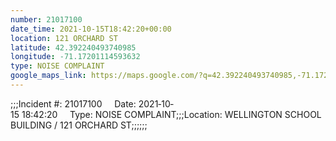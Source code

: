 ```yaml
---
number: 21017100
date_time: 2021-10-15T18:42:20+00:00
location: 121 ORCHARD ST
latitude: 42.392240493740985
longitude: -71.17201114593632
type: NOISE COMPLAINT
google_maps_link: https://maps.google.com/?q=42.392240493740985,-71.17201114593632
---
```


;;;Incident #: 21017100     Date: 2021‐10‐15 18:42:20     Type: NOISE COMPLAINT;;;Location: WELLINGTON SCHOOL BUILDING / 121 ORCHARD ST;;;;;;
